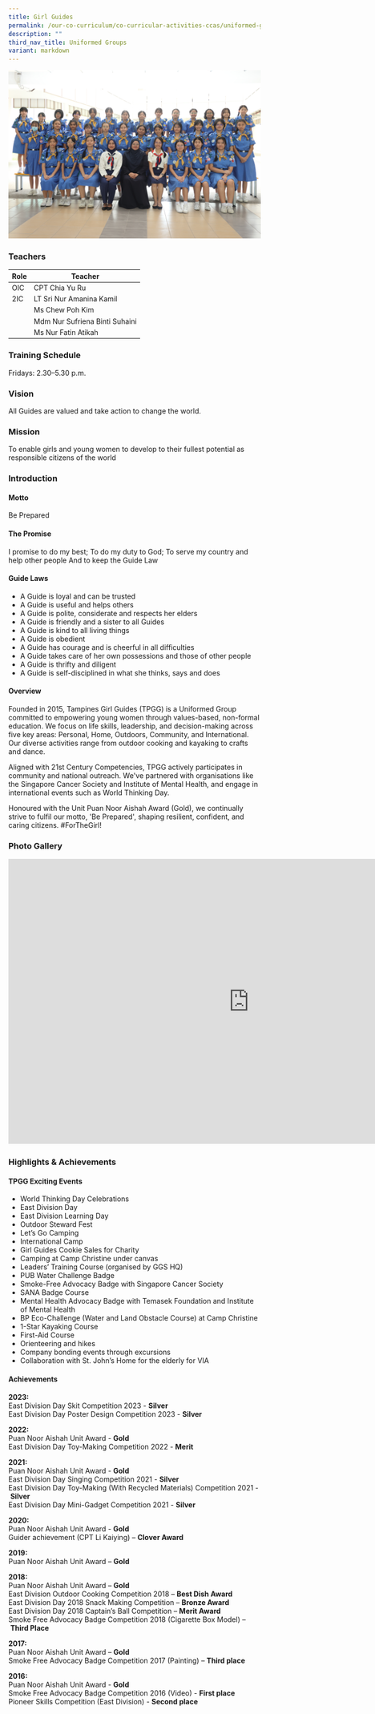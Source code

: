 ```yaml
---
title: Girl Guides
permalink: /our-co-curriculum/co-curricular-activities-ccas/uniformed-groups/girl-guides/
description: ""
third_nav_title: Uniformed Groups
variant: markdown
---
```

![](/images/2023_girl%20guides_03.jpg)

### Teachers

| Role | Teacher |
|---|---|
| OIC | CPT Chia Yu Ru |
| 2IC | LT Sri Nur Amanina Kamil |
|        | Ms Chew Poh Kim  |
|        | Mdm Nur Sufriena Binti Suhaini |
|        | Ms Nur Fatin Atikah |

### Training Schedule 
Fridays: 2.30–5.30 p.m.

### Vision 
All Guides are valued and take action to change the world.

### Mission 
To enable girls and young women to develop to their fullest potential as responsible citizens of the world

### Introduction 
#### Motto
Be Prepared
#### The Promise
I promise to do my best;
To do my duty to God;
To serve my country and help other people
And to keep the Guide Law
#### Guide Laws
*   A Guide is loyal and can be trusted
*   A Guide is useful and helps others
*   A Guide is polite, considerate and respects her elders
*   A Guide is friendly and a sister to all Guides
*   A Guide is kind to all living things
*   A Guide is obedient
*   A Guide has courage and is cheerful in all difficulties
*   A Guide takes care of her own possessions and those of other people
*   A Guide is thrifty and diligent
*   A Guide is self-disciplined in what she thinks, says and does

#### Overview
Founded in 2015, Tampines Girl Guides (TPGG) is a Uniformed Group committed to empowering young women through values-based, non-formal education. We focus on life skills, leadership, and decision-making across five key areas: Personal, Home, Outdoors, Community, and International. Our diverse activities range from outdoor cooking and kayaking to crafts and dance.

Aligned with 21st Century Competencies, TPGG actively participates in community and national outreach. We've partnered with organisations like the Singapore Cancer Society and Institute of Mental Health, and engage in international events such as World Thinking Day.

Honoured with the Unit Puan Noor Aishah Award (Gold), we continually strive to fulfil our motto, 'Be Prepared', shaping resilient, confident, and caring citizens. #ForTheGirl!

### Photo Gallery 
<iframe src="https://docs.google.com/presentation/d/e/2PACX-1vSFMv1A8HrUmWOS3dhK7558vjr8T3FvsUPZ0--n1KqT3l764bzu2Ar8Y12O2CpN1CaMSSpQFXXeSfxD/embed?start=true&amp;loop=true&amp;delayms=3000" frameborder="0" width="960" height="569" allowfullscreen="true"></iframe>

### Highlights &amp; Achievements
#### TPGG Exciting Events
*   World Thinking Day Celebrations
*   East Division Day
*   East Division Learning Day
*   Outdoor Steward Fest
*   Let’s Go Camping
*   International Camp
*   Girl Guides Cookie Sales for Charity
*   Camping at Camp Christine under canvas
*   Leaders’ Training Course (organised by GGS HQ)
*   PUB Water Challenge Badge
*   Smoke-Free Advocacy Badge with Singapore Cancer Society
*   SANA Badge Course
*   Mental Health Advocacy Badge with Temasek Foundation and Institute of Mental Health
*   BP Eco-Challenge (Water and Land Obstacle Course) at Camp Christine
*   1-Star Kayaking Course
*   First-Aid Course
*   Orienteering and hikes
*   Company bonding events through excursions
*   Collaboration with St. John’s Home for the elderly for VIA
#### Achievements
**2023:**<br>
East Division Day Skit Competition 2023 -&nbsp;**Silver** <br>
East Division Day Poster Design Competition 2023 -&nbsp;**Silver**

**2022:**<br>
Puan Noor Aishah Unit Award -&nbsp;**Gold** <br>
East Division Day Toy-Making Competition 2022 -&nbsp;**Merit**

**2021:**<br>
Puan Noor Aishah Unit Award -&nbsp;**Gold**<br>
East Division Day Singing Competition 2021 -&nbsp;**Silver**<br>
East Division Day Toy-Making (With Recycled Materials) Competition 2021 -&nbsp;**Silver**<br>
East Division Day Mini-Gadget Competition 2021 -&nbsp;**Silver**<br>

**2020:**<br>
Puan Noor Aishah Unit Award -&nbsp;**Gold**<br>
Guider achievement (CPT Li Kaiying)&nbsp;–&nbsp;**Clover Award**

**2019:**<br>
Puan Noor Aishah Unit Award –&nbsp;**Gold**

**2018:**<br>
Puan Noor Aishah Unit Award –&nbsp;**Gold**<br>
East Division Outdoor Cooking Competition 2018 –&nbsp;**Best Dish Award**<br>
East Division Day 2018 Snack Making Competition –&nbsp;**Bronze Award**<br>
East Division Day 2018 Captain’s Ball Competition –&nbsp;**Merit Award**<br>
Smoke Free Advocacy Badge Competition 2018 (Cigarette Box Model) –&nbsp;**Third Place**

**2017:**<br>
Puan Noor Aishah Unit Award –&nbsp;**Gold**<br>
Smoke Free Advocacy Badge Competition 2017 (Painting) –&nbsp;**Third place**

**2016:**<br>
Puan Noor Aishah Unit Award -&nbsp;**Gold**<br>
Smoke Free Advocacy Badge Competition 2016 (Video) -&nbsp;**First place**<br>
Pioneer Skills Competition (East Division) -&nbsp;**Second place**